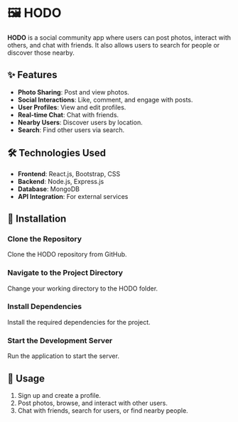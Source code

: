 # 🖼️ HODO

**HODO** is a social community app where users can post photos, interact with others, and chat with friends. It also allows users to search for people or discover those nearby.

## ✨ Features
- **Photo Sharing**: Post and view photos.
- **Social Interactions**: Like, comment, and engage with posts.
- **User Profiles**: View and edit profiles.
- **Real-time Chat**: Chat with friends.
- **Nearby Users**: Discover users by location.
- **Search**: Find other users via search.

## 🛠️ Technologies Used
- **Frontend**: React.js, Bootstrap, CSS
- **Backend**: Node.js, Express.js
- **Database**: MongoDB
- **API Integration**: For external services

## 🚀 Installation

### Clone the Repository
Clone the HODO repository from GitHub.

### Navigate to the Project Directory
Change your working directory to the HODO folder.

### Install Dependencies
Install the required dependencies for the project.

### Start the Development Server
Run the application to start the server.

## 📖 Usage
1. Sign up and create a profile.
2. Post photos, browse, and interact with other users.
3. Chat with friends, search for users, or find nearby people.
